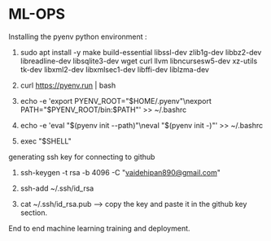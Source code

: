 # ML-OPS

Installing the pyenv python environment :

1. sudo apt install -y make build-essential libssl-dev zlib1g-dev libbz2-dev libreadline-dev libsqlite3-dev wget curl llvm libncursesw5-dev xz-utils tk-dev libxml2-dev libxmlsec1-dev libffi-dev liblzma-dev

2. curl https://pyenv.run | bash

3. echo -e 'export PYENV_ROOT="$HOME/.pyenv"\nexport PATH="$PYENV_ROOT/bin:$PATH"' >> ~/.bashrc

4. echo -e 'eval "$(pyenv init --path)"\neval "$(pyenv init -)"' >> ~/.bashrc

5. exec "$SHELL"

generating ssh key for connecting to github

1. ssh-keygen  -t rsa -b 4096 -C "vaidehipan890@gmail.com"

2. ssh-add ~/.ssh/id_rsa

3. cat ~/.ssh/id_rsa.pub --> copy the key and paste it in the github key section.


End to end machine learning training and deployment.
